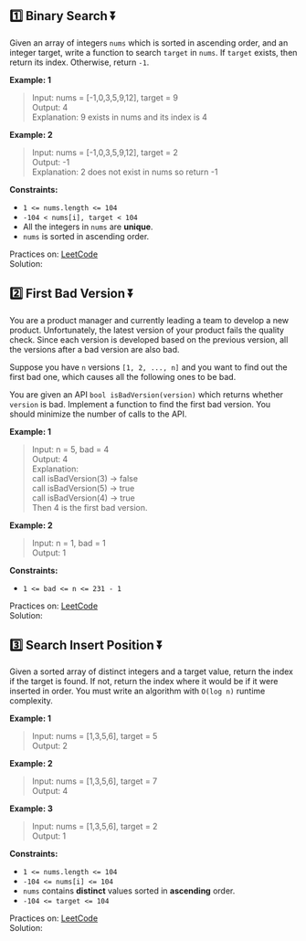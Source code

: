 ## :one: Binary Search :arrow_double_down:

Given an array of integers `nums` which is sorted in ascending order, and an integer target, write a function to search `target` in `nums`. If `target` exists, then return its index. Otherwise, return `-1`.

**Example: 1**
> Input: nums = [-1,0,3,5,9,12], target = 9<br />Output: 4<br />Explanation: 9 exists in nums and its index is 4

**Example: 2**
> Input: nums = [-1,0,3,5,9,12], target = 2<br/>Output: -1<br/>Explanation: 2 does not exist in nums so return -1

**Constraints:**
- `1 <= nums.length <= 104`
- `-104 < nums[i], target < 104`
- All the integers in `nums` are **unique**.
- `nums` is sorted in ascending order.

Practices on: <a href="https://leetcode.com/problems/binary-search/?envType=study-plan&id=algorithm-i" target="_blank">LeetCode</a> <br>
Solution:

## :two: First Bad Version :arrow_double_down:

You are a product manager and currently leading a team to develop a new product. Unfortunately, the latest version of your product fails the quality check. Since each version is developed based on the previous version, all the versions after a bad version are also bad.

Suppose you have `n` versions `[1, 2, ..., n]` and you want to find out the first bad one, which causes all the following ones to be bad.

You are given an API `bool isBadVersion(version)` which returns whether `version` is bad. Implement a function to find the first bad version. You should minimize the number of calls to the API.

**Example: 1**
> Input: n = 5, bad = 4<br/>
Output: 4<br/>
Explanation:<br/>
call isBadVersion(3) -> false<br/>
call isBadVersion(5) -> true<br/>
call isBadVersion(4) -> true<br/>
Then 4 is the first bad version.

**Example: 2**
> Input: n = 1, bad = 1<br/>
Output: 1

**Constraints:**
- `1 <= bad <= n <= 231 - 1`

Practices on: <a href="https://leetcode.com/problems/first-bad-version/?envType=study-plan&id=algorithm-i" target="_blank">LeetCode</a> <br>
Solution:

## :three: Search Insert Position :arrow_double_down:

Given a sorted array of distinct integers and a target value, return the index if the target is found. If not, return the index where it would be if it were inserted in order.
You must write an algorithm with `O(log n)` runtime complexity.

**Example: 1**
> Input: nums = [1,3,5,6], target = 5 <br /> Output: 2

**Example: 2**
> Input: nums = [1,3,5,6], target = 7 <br /> Output: 4

**Example: 3**
> Input: nums = [1,3,5,6], target = 2<br>Output: 1

**Constraints:**
- `1 <= nums.length <= 104`
- `-104 <= nums[i] <= 104`
- `nums` contains **distinct** values sorted in **ascending** order.
- `-104 <= target <= 104`

Practices on: <a href="https://leetcode.com/problems/search-insert-position/?envType=study-plan&id=algorithm-i " target="_blank">LeetCode</a> <br>
Solution: 

